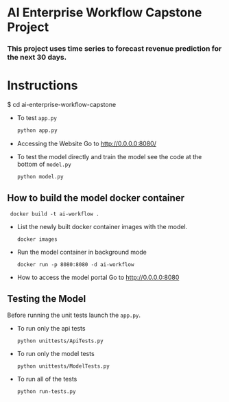 # AI Enterprise Workflow Capstone Project
### This project uses time series to forecast revenue prediction for the next 30 days.

# Instructions

$ cd ai-enterprise-workflow-capstone

* To test `app.py`
    ```bash
    python app.py
    ```

* Accessing the Website
  Go to http://0.0.0.0:8080/ 
  
    
* To test the model directly and train the model see the code at the bottom of `model.py`
    ```bash
    python model.py
    ```

## How to build the model docker container

```
 docker build -t ai-workflow .
```

* List the newly built docker container images with the model.
    ```
    docker images
    ```
* Run the model container in background mode
    ```
    docker run -p 8080:8080 -d ai-workflow
    ```

* How to access the model portal
    Go to http://0.0.0.0:8080


## Testing the Model
Before running the unit tests launch the `app.py`.

* To run only the api tests
    ```
    python unittests/ApiTests.py
    ```

* To run only the model tests
    ```
    python unittests/ModelTests.py
    ```

* To run all of the tests
    ```
    python run-tests.py
    ```

